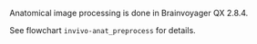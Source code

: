 Anatomical image processing is done in Brainvoyager QX 2.8.4.

See flowchart `invivo-anat_preprocess` for details.
